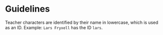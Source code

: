 # Guidelines

Teacher characters are identified by their name in lowercase, which is used as an ID. Example: `Lars Fryxell` has the ID `lars`.
